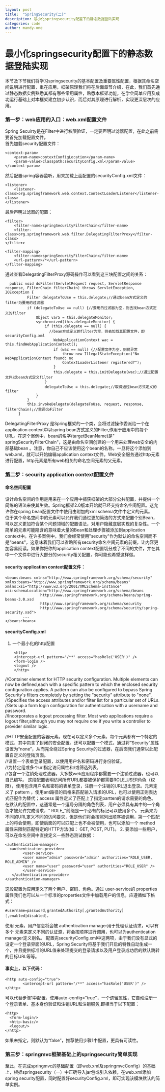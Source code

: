 ```yaml
---
layout: post
title:  "SpringSecurity(二)"
description: 最小化springsecurity配置下的静态数据登陆实现
categories: code
author: mandy-one
---
```

# 最小化springsecurity配置下的静态数据登陆实现
本节及下节我们将学习springsecurity的基本配置及重要属性配置，根据其命名空间说明进行配置，重在应用，框架原理我们将在后面章节介绍，在此，我们首先通过静态数据实例熟悉其都有哪些常用属性，熟悉本框架功能，在学会简单应用及成功运行基础上对本框架建立初步认识，而后对其原理进行解析，实现更深层次的应用。
### 第一步：web应用的入口：web.xml配置文件
Spring Secuirty是在Filter中进行权限验证，一定要声明过滤器配置，在此之前需要首先加载配置文件。<br>
首先加载security配置文件：

    <context-param>
        <param-name>contextConfigLocation</param-name>
        <param-value>classpath:securityConfig.xml</param-value>
    </context-param>

然后配置spring容器监听，用来加载上面配置的securityConfig.xml文件：

    <listener>
        <listener-class>org.springframework.web.context.ContextLoaderListener</listener-class>
    </listener>

最后声明过滤器的配置：

    <filter>
        <filter-name>springSecurityFilterChain</filter-name>
        <filter-class>org.springframework.web.filter.DelegatingFilterProxy</filter-class>
    </filter>

    <filter-mapping>
        <filter-name>springSecurityFilterChain</filter-name>
        <url-pattern>/*</url-pattern>
    </filter-mapping>

通过查看DelegatingFilterProxy源码操作可以看到这三块配置之间的关系：

      public void doFilter(ServletRequest request, ServletResponse response, FilterChain filterChain) throws ServletException, IOException {
              Filter delegateToUse = this.delegate;//通过bean方式定义的filter为要用的过滤器
              if (delegateToUse == null) {//要用的过滤器为空，则去找bean方式定义的filter
                  Object var5 = this.delegateMonitor;
                  synchronized(this.delegateMonitor) {
                      if (this.delegate == null) {
                        //bean方式定义的filter为空，则去加载其配置文件，即securityConfig.xml
                          WebApplicationContext wac = this.findWebApplicationContext();
                          if (wac == null) {//配置文件为空，则抛异常
                              throw new IllegalStateException("No WebApplicationContext found: no
                              ContextLoaderListener registered?");  
                          }
                          this.delegate = this.initDelegate(wac);//通过配置文件以bean方式定义filter
                      }
                      delegateToUse = this.delegate;//取得通过bean方式定义的filter
                  }
              }
              this.invokeDelegate(delegateToUse, request, response, filterChain);//重调doFilter
          }

DelegatingFilterProxy 是Spring框架的一个类，会将过滤操作委派给一个在application context中以spring bean方式定义的Filter,作用于应用中的每个URL。在这个案例中，bean的名字(targetBeanName)是" springSecurityFilterChain"，这是由命名空间创建的一个用来处理web安全的内部基础bean 。注意，你自己不应该使用这个bean的名称。一旦将这个添加到web.xml，就可以开始编辑application context文件。Web安全服务通过http元素进行配置，http元素是所有web相关的命名空间元素的父元素。
### 第二步：security application context配置文件
#### 命名空间配置
设计命名空间的作用是用来在一个应用中捕获框架的大部分公共配置，并提供一个简练的语法来使其生效。Spring框架2.0版本开始就已经支持命名空间配置。这允许你在spring bean配置文件中使用由附加的xml schema文件中定义的元素。<br>
位于某个命名空间中的元素可以允许我们通过更加简洁的方式来配置个别Bean，可以定义更加符合某个问题领域的配置语法，对用户隐藏底层实现的复杂性。一个简单的元素可能隐含的意味着大量的Bean和处理步骤被添加到application context中。在许多案例中，我们会经常使用"security"作为默认的命名空间而不是"beans"，这意味着我们可以省略所有security命名空间元素的前缀，让内容更加容易阅读。如果你把你的application context配置切分成了不同的文件，并在其中一个文件中进行大部分的security相关配置，你可能也希望这样做。<br>
#### security application context配置文件：

    <beans:beans xmlns="http://www.springframework.org/schema/security"
    xmlns:beans="http://www.springframework.org/schema/beans"
    xmlns:xsi="http://www.w3.org/2001/XMLSchema-instance"
    xsi:schemaLocation="http://www.springframework.org/schema/beans
                    http://www.springframework.org/schema/beans/spring-beans-3.0.xsd
                    http://www.springframework.org/schema/security
                    http://www.springframework.org/schema/security/spring-security.xsd">
            ...
    </beans:beans>


#### securityConfig.xml
1. 一个最小化的http配置
```
    <http>
    <intercept-url pattern="/**" access="hasRole('USER')" />
    <form-login />
    <logout />
    </http>  
```
  //Container element for HTTP security configuration. Multiple elements can now be defined,each with a specific pattern to which the enclosed security configuration applies. A pattern can also be configured to bypass Spring Security's filters completely by setting the "security" attribute to "none".<br>
  //Specifies the access attributes and/or filter list for a particular set of URLs.<br>
  //Sets up a form login configuration for authentication with a username and password.<br>
  //Incorporates a logout processing filter. Most web applications require a logout filter,although you may not require one if you write a controller to provider similar logic.  

 //HTTP安全配置的容器元素。现在可以定义多个元素，每个元素都有一个特定的模式，其中包含了封闭的安全配置。还可以配置一个模式，通过将“Security”属性设置为“none”，从而完全绕过Spring Security的过滤器，在后面我们通常以此配置自定义的登陆页面。<br>
 //设置一个表单登录配置，以使用用户名和密码进行身份验证。<br>
 //为特定组或多个url指定访问属性和/或筛选列表。<br>
 //包含一个注销处理过滤器。大多数web应用程序都需要一个注销过滤器，也可以自己编写。
这段配置表明访问所有URL都要被保护都需要ROLE\_USER角色（权限），使用包含用户名和密码的表单登录，注册一个注销的URL退出登录。<intercept-url>元素定义了 pattern ，使用ant路径的风格来匹配输入请求的URL，也可以使用正则表达式匹配作为替代；access 属性定义了匹配上了指定partten的请求需要的角色。在默认的配置中，这通常是一个逗号分隔的角色列表，用户必须具有其中的一个角色才被允许完成请求，“ ROLE_”前缀是一个必有的标记可以使用多个。 <intercept-url>元素来为不同的URL定义不同的访问要求，但是他们将会按照列出顺序被调用，第一个匹配上的将会使用，即使后面的可以匹配上也不会被使用，也可以添加一个 method 属性来限制匹配特定的HTTP方法(如： GET, POST, PUT)。
2. 要添加一些用户，可以在命名空间中直接定义一些静态测试数据：

    <authentication-manager>
      <authentication-provider>
            <user-service>
            <user name="admin" password="admin" authorities="ROLE_USER, ROLE_ADMIN" />
            <user name="user" password="user" authorities="ROLE_USER" />
            </user-service>
       </authentication-provider>
    </authentication-manager>

这段配置为应用定义了两个用户、密码、角色。通过 user-service的 properties 属性我们也可以从一个标准的properties文件中加载用户的信息，应遵循如下格式：

    #username=password,grantedAuthority[,grantedAuthority][,enabled|disabled]。

使用 <authentication-provider>元素，用户信息将会被  authentication manager用于处理认证请求，可以有多个 <authentication-provider>元素来定义不同的认证源，将会按顺序进行调用，也可以为authentication manager定义别名。
配置完securityConfig.xml中这两项，由于我们没有显式的设定一个登录界面的URL，Spring Security将基于我们开启的特性自动生成一个，并且提供标准的URL值来处理提交的登录请求以及用户登录成功后的默认跳转的目标URL等等。


#### 事实上，以下代码：

    <http auto-config="true">
            <intercept-url pattern="/**" access="hasRole('USER')" />
    </http>

可以代替步骤1中配置，使用auto-config="true"，一个遗留属性，它自动注册一个登录表单、基本身份验证和注销URL和注销服务,即相当于以下配置：
```
<http>
  <form-login/>
  <http-basic/>
  <logout/>
</http>
```
如果未指定，则默认为“false”，推荐使用步骤1中配置，更具有可读性。
### 第三步：springmvc框架基础上的springsecurity简单实现
至此，在完成springmvc的基础配置（即web.xml及springmvcConfig）的基础上，根据springsecurity（一）中正确导入jar包或引入依赖，在web.xml添加spring security配置，同时配置好securityConfig.xml，即可实现该模块默认的简单实例。
